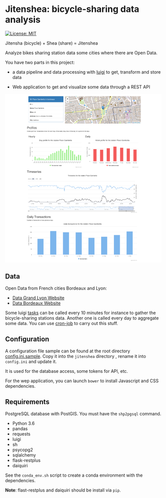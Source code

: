 # Jitenshea: bicycle-sharing data analysis

 [![License: MIT](https://img.shields.io/badge/License-MIT-yellow.svg)](https://opensource.org/licenses/MIT)

Jitensha (bicycle) + Shea (share) = Jitenshea

Analyze bikes sharing station data some cities where there are Open Data.

You have two parts in this project:

* a data pipeline and data processing with [luigi](http://luigi.readthedocs.io/)
  to get, transform and store data

* Web application to get and visualize some data through a REST API

![screenshot](./webapp-screenshot.png)

## Data

Open Data from French cities Bordeaux and Lyon:

* [Data Grand Lyon Website](https://data.grandlyon.com/equipements/station-vflov-disponibilitfs-temps-rfel/)
* [Data Bordeaux Website](https://data.bordeaux-metropole.fr/data.php?themes=10)

Some luigi [tasks](./jitenshea/tasks) can be called every 10 minutes for instance
to gather the bicycle-sharing stations data. Another one is called every day to
aggregate some data. You can use [cron-job](https://cron-job.org/en/) to carry
out this stuff.

## Configuration

A configuration file sample can be found at the root directory
[config.ini.sample](./config.ini.sample). Copy it into the `jitenshea` directory
, rename it into `config.ini` and update it.

It is used for the database access, some tokens for API, etc.

For the wep application, you can launch `bower` to install Javascript and CSS dependencies.

## Requirements

PostgreSQL database with PostGIS. You must have the `shp2pgsql` command.

* Python 3.6
* pandas
* requests
* luigi
* sh
* psycopg2
* sqlalchemy
* flask-restplus
* daiquiri

See the `conda_env.sh` script to create a conda environment with the dependencies.

**Note**: flast-restplus and daiquiri should be install via `pip`.
